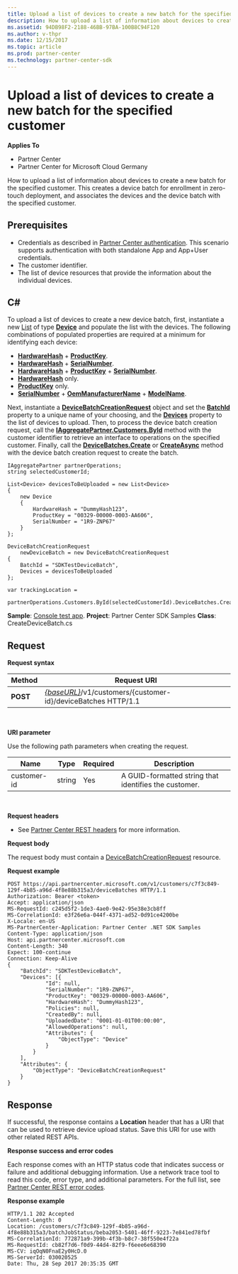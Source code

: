 ```yaml
---
title: Upload a list of devices to create a new batch for the specified customer
description: How to upload a list of information about devices to create a new batch for the specified customer. This creates a device batch for enrollment in zero-touch deployment, and associates the devices and the device batch with the specified customer.
ms.assetid: 94DB98F2-2188-46BB-97BA-100B8C94F120
ms.author: v-thpr
ms.date: 12/15/2017
ms.topic: article
ms.prod: partner-center
ms.technology: partner-center-sdk
---
```


# Upload a list of devices to create a new batch for the specified customer


**Applies To**

-   Partner Center
-   Partner Center for Microsoft Cloud Germany

How to upload a list of information about devices to create a new batch for the specified customer. This creates a device batch for enrollment in zero-touch deployment, and associates the devices and the device batch with the specified customer.

## <span id="Prerequisites"></span><span id="prerequisites"></span><span id="PREREQUISITES"></span>Prerequisites


-   Credentials as described in [Partner Center authentication](partner-center-authentication.md). This scenario supports authentication with both standalone App and App+User credentials.
-   The customer identifier.
-   The list of device resources that provide the information about the individual devices.

## <span id="C_"></span><span id="c_"></span>C#


To upload a list of devices to create a new device batch, first, instantiate a new [List](https://msdn.microsoft.com/en-us/library/6sh2ey19.aspx) of type [**Device**](https://review.docs.microsoft.com/dotnet/api/microsoft.store.partnercenter.models.devicesdeployment.device) and populate the list with the devices. The following combinations of populated properties are required at a minimum for identifying each device:

-   [**HardwareHash**](https://review.docs.microsoft.com/dotnet/api/microsoft.store.partnercenter.models.devicesdeployment.device_hardwarehash) + [**ProductKey**](https://review.docs.microsoft.com/dotnet/api/microsoft.store.partnercenter.models.devicesdeployment.device_productkey).
-   [**HardwareHash**](https://review.docs.microsoft.com/dotnet/api/microsoft.store.partnercenter.models.devicesdeployment.device_hardwarehash) + [**SerialNumber**](https://review.docs.microsoft.com/dotnet/api/microsoft.store.partnercenter.models.devicesdeployment.device_serialnumber).
-   [**HardwareHash**](https://review.docs.microsoft.com/dotnet/api/microsoft.store.partnercenter.models.devicesdeployment.device_hardwarehash) + [**ProductKey**](https://review.docs.microsoft.com/dotnet/api/microsoft.store.partnercenter.models.devicesdeployment.device_productkey) + [**SerialNumber**](https://review.docs.microsoft.com/dotnet/api/microsoft.store.partnercenter.models.devicesdeployment.device_serialnumber).
-   [**HardwareHash**](https://review.docs.microsoft.com/dotnet/api/microsoft.store.partnercenter.models.devicesdeployment.device_hardwarehash) only.
-   [**ProductKey**](https://review.docs.microsoft.com/dotnet/api/microsoft.store.partnercenter.models.devicesdeployment.device_productkey) only.
-   [**SerialNumber**](https://review.docs.microsoft.com/dotnet/api/microsoft.store.partnercenter.models.devicesdeployment.device_serialnumber) + [**OemManufacturerName**](https://review.docs.microsoft.com/dotnet/api/microsoft.store.partnercenter.models.devicesdeployment.device_oemmanufacturername) + [**ModelName**](https://review.docs.microsoft.com/dotnet/api/microsoft.store.partnercenter.models.devicesdeployment.device_modelname).

Next, instantiate a [**DeviceBatchCreationRequest**](https://review.docs.microsoft.com/dotnet/api/microsoft.store.partnercenter.models.devicesdeployment.devicebatchcreationrequest) object and set the [**BatchId**](https://review.docs.microsoft.com/dotnet/api/microsoft.store.partnercenter.models.devicesdeployment.devicebatchcreationrequest_batchid) property to a unique name of your choosing, and the [**Devices**](https://review.docs.microsoft.com/dotnet/api/microsoft.store.partnercenter.models.devicesdeployment.devicebatchcreationrequest_devices) property to the list of devices to upload. Then, to process the device batch creation request, call the [**IAggregatePartner.Customers.ById**](https://review.docs.microsoft.com/dotnet/api/microsoft.store.partnercenter.customers.icustomercollection.byid) method with the customer identifier to retrieve an interface to operations on the specified customer. Finally, call the [**DeviceBatches.Create**](https://review.docs.microsoft.com/dotnet/api/microsoft.store.partnercenter.genericoperations.ientitycreateoperations.create) or [**CreateAsync**](https://review.docs.microsoft.com/dotnet/api/microsoft.store.partnercenter.genericoperations.ientitycreateoperations.createasync) method with the device batch creation request to create the batch.

```
IAggregatePartner partnerOperations;
string selectedCustomerId;       

List<Device> devicesToBeUploaded = new List<Device>
{
    new Device
    {
        HardwareHash = "DummyHash123",
        ProductKey = "00329-00000-0003-AA606",
        SerialNumber = "1R9-ZNP67"
    }
};

DeviceBatchCreationRequest 
    newDeviceBatch = new DeviceBatchCreationRequest
{
    BatchId = "SDKTestDeviceBatch",
    Devices = devicesToBeUploaded
};

var trackingLocation = 
    partnerOperations.Customers.ById(selectedCustomerId).DeviceBatches.Create(newDeviceBatch);
```

**Sample**: [Console test app](console-test-app.md). **Project**: Partner Center SDK Samples **Class**: CreateDeviceBatch.cs

## <span id="Request"></span><span id="request"></span><span id="REQUEST"></span>Request


**Request syntax**

| Method   | Request URI                                                                                   |
|----------|-----------------------------------------------------------------------------------------------|
| **POST** | [*{baseURL}*](partner-center-rest-urls.md)/v1/customers/{customer-id}/deviceBatches HTTP/1.1 |

 

**URI parameter**

Use the following path parameters when creating the request.

| Name        | Type   | Required | Description                                           |
|-------------|--------|----------|-------------------------------------------------------|
| customer-id | string | Yes      | A GUID-formatted string that identifies the customer. |

 

**Request headers**

-   See [Partner Center REST headers](headers.md) for more information.

**Request body**

The request body must contain a [DeviceBatchCreationRequest](devicedeployment.md#devicebatchcreationrequest) resource.

**Request example**

```
POST https://api.partnercenter.microsoft.com/v1/customers/c7f3c849-129f-4b85-a96d-4f8e88b315a3/deviceBatches HTTP/1.1
Authorization: Bearer <token>
Accept: application/json
MS-RequestId: c245d5f2-1de3-4ae0-9e42-95e38e3cb8ff
MS-CorrelationId: e3f26e6a-044f-4371-ad52-0d91ce4200be
X-Locale: en-US
MS-PartnerCenter-Application: Partner Center .NET SDK Samples
Content-Type: application/json
Host: api.partnercenter.microsoft.com
Content-Length: 340
Expect: 100-continue
Connection: Keep-Alive
{
    "BatchId": "SDKTestDeviceBatch",
    "Devices": [{
            "Id": null,
            "SerialNumber": "1R9-ZNP67",
            "ProductKey": "00329-00000-0003-AA606",
            "HardwareHash": "DummyHash123",
            "Policies": null,
            "CreatedBy": null,
            "UploadedDate": "0001-01-01T00:00:00",
            "AllowedOperations": null,
            "Attributes": {
                "ObjectType": "Device"
            }
        }
    ],
    "Attributes": {
        "ObjectType": "DeviceBatchCreationRequest"
    }
}
```

## <span id="Response"></span><span id="response"></span><span id="RESPONSE"></span>Response


If successful, the response contains a **Location** header that has a URI that can be used to retrieve device upload status. Save this URI for use with other related REST APIs.

**Response success and error codes**

Each response comes with an HTTP status code that indicates success or failure and additional debugging information. Use a network trace tool to read this code, error type, and additional parameters. For the full list, see [Partner Center REST error codes](error-codes.md).

**Response example**

```
HTTP/1.1 202 Accepted
Content-Length: 0
Location: /customers/c7f3c849-129f-4b85-a96d-4f8e88b315a3/batchJobStatus/beba2053-5401-46ff-9223-7e841ed78fbf
MS-CorrelationId: 772871a9-399b-4f3b-b8c7-38f550e4f22a
MS-RequestId: cb82f7d6-f0d9-44d4-82f9-f6eee6e68390
MS-CV: iqOqN0FnaE2y0HcD.0
MS-ServerId: 030020525
Date: Thu, 28 Sep 2017 20:35:35 GMT
```

 

 




